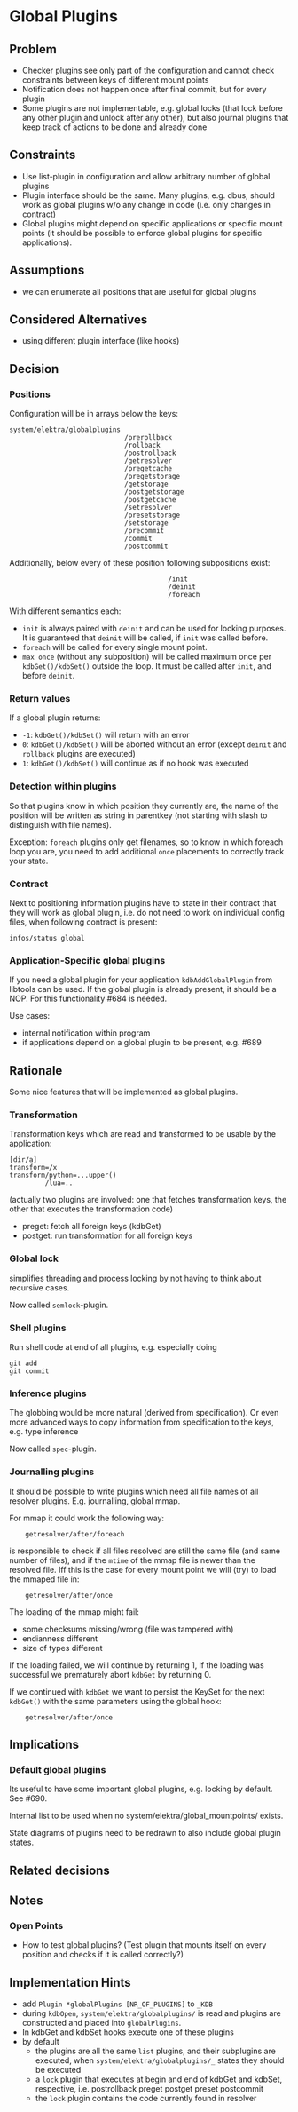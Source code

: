 # Global Plugins

## Problem

- Checker plugins see only part of the configuration and cannot check
  constraints between keys of different mount points
- Notification does not happen once after final commit, but for every
  plugin
- Some plugins are not implementable, e.g. global locks (that lock
  before any other plugin and unlock after any other), but also
  journal plugins that keep track of actions to be done and already
  done

## Constraints

- Use list-plugin in configuration and allow arbitrary number of global plugins
- Plugin interface should be the same. Many plugins, e.g. dbus, should work
  as global plugins w/o any change in code (i.e. only changes
  in contract)
- Global plugins might depend on specific applications or specific
  mount points (it should be possible to enforce global plugins for specific
  applications).

## Assumptions

- we can enumerate all positions that are useful for global plugins

## Considered Alternatives

- using different plugin interface (like hooks)

## Decision

### Positions

Configuration will be in arrays below the keys:

    system/elektra/globalplugins
                                 /prerollback
                                 /rollback
                                 /postrollback
                                 /getresolver
                                 /pregetcache
                                 /pregetstorage
                                 /getstorage
                                 /postgetstorage
                                 /postgetcache
                                 /setresolver
                                 /presetstorage
                                 /setstorage
                                 /precommit
                                 /commit
                                 /postcommit

Additionally, below every of these position following subpositions
exist:

                                            /init
                                            /deinit
                                            /foreach

With different semantics each:

- `init` is always paired with `deinit` and can be used for locking purposes.
  It is guaranteed that `deinit` will be called, if `init` was called before.
- `foreach` will be called for every single mount point.
- `max once` (without any subposition) will be called maximum once per `kdbGet()/kdbSet()`
  outside the loop. It must be called after `init`, and before `deinit`.


### Return values

If a global plugin returns:

- `-1`: `kdbGet()/kdbSet()` will return with an error
- `0`: `kdbGet()/kdbSet()` will be aborted without an error
  (except `deinit` and `rollback` plugins are executed)
- `1`: `kdbGet()/kdbSet()` will continue as if no hook was
  executed


### Detection within plugins

So that plugins know in which position they currently are, the name of the position
will be written as string in parentkey (not starting with slash to distinguish with
file names).

Exception: `foreach` plugins only get filenames, so to know in which foreach
loop you are, you need to add additional `once` placements to correctly track your
state.


### Contract

Next to positioning information
plugins have to state in their contract that they will work as global plugin, i.e.
do not need to work on individual config files, when following contract
is present:

    infos/status global



### Application-Specific global plugins

If you need a global plugin for your application `kdbAddGlobalPlugin`
from libtools can be used. If the global plugin is already present,
it should be a NOP. For this functionality #684 is needed.

Use cases:

- internal notification within program
- if applications depend on a global plugin to be present, e.g. #689




## Rationale

Some nice features that will be implemented as global plugins.

### Transformation

Transformation keys which are read and transformed to be usable by the application:

    [dir/a]
    transform=/x
    transform/python=...upper()
             /lua=..

(actually two plugins are involved: one that fetches transformation keys, the other
 that executes the transformation code)


- preget: fetch all foreign keys (kdbGet)
- postget: run transformation for all foreign keys


### Global lock

simplifies threading and process locking by not having to think about
recursive cases.

Now called `semlock`-plugin.


### Shell plugins

Run shell code at end of all plugins, e.g. especially doing

    git add
    git commit


### Inference plugins

The globbing would be more natural (derived from specification).
Or even more advanced ways to copy information from specification to the keys, e.g. type inference

Now called `spec`-plugin.

### Journalling plugins

It should be possible to write plugins which need all file names of all resolver plugins.
E.g. journalling, global mmap.

For mmap it could work the following way:

        getresolver/after/foreach

is responsible to check if all files resolved are still the same file (and same number of files),
and if the `mtime` of the mmap file is newer than the resolved file.
Iff this is the case for every mount point we will (try) to load the mmaped file in:

        getresolver/after/once

The loading of the mmap might fail:

- some checksums missing/wrong (file was tampered with)
- endianness different
- size of types different

If the loading failed, we will continue by returning 1,
if the loading was successful we prematurely abort `kdbGet` by returning 0.

If we continued with `kdbGet` we want to persist the KeySet for
the next `kdbGet()` with the same parameters using the global hook:

        getresolver/after/once




## Implications

### Default global plugins

Its useful to have some important global plugins, e.g. locking by default.
See #690.

Internal list to be used when no system/elektra/global_mountpoints/ exists.

State diagrams of plugins need to be redrawn to also include global plugin
states.

## Related decisions

## Notes

### Open Points

- How to test global plugins? (Test plugin that mounts itself on every position and checks if it is called correctly?)

## Implementation Hints

- add `Plugin *globalPlugins [NR_OF_PLUGINS]` to `_KDB`
- during `kdbOpen`, `system/elektra/globalplugins/` is read and plugins are constructed and placed into `globalPlugins`.
- In kdbGet and kdbSet hooks execute one of these plugins
- by default
  - the plugins are all the same `list` plugins, and their subplugins are executed, when `system/elektra/globalplugins/_` states they should be executed
  - a `lock` plugin that executes at begin and end of kdbGet and kdbSet, respective, i.e.  postrollback preget postget preset postcommit
  - the `lock` plugin contains the code currently found in resolver

